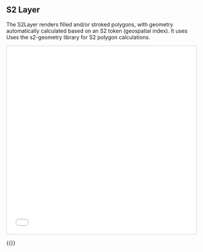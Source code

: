 ## S2 Layer

The S2Layer renders filled and/or stroked polygons, with geometry automatically calculated based on an S2 token (geospatial index). It uses Uses the s2-geometry library for S2 polygon calculations.

<iframe src="../s2-layer.html" style="border: 1px solid #cfcfcf; width: 100%; height: 500px" title="S2 Layer"></iframe>

{{<codeHighlight src="s2-layer.html" lang="html">}}
